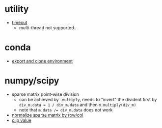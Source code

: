 # utility


- [timeout](https://stackoverflow.com/questions/2281850/timeout-function-if-it-takes-too-long-to-finish)
  - multi-thread not supported..

# conda

- [export and clone environment](https://datascience.stackexchange.com/a/24096/33194)

# numpy/scipy

- sparse matrix point-wise division
  - can be achieved by `.multiply`, needs to "invert" the divident first by `div_m.data = 1 / div_m.data` and then `m.multiply(div_m)`
  - note that `m.data /= div_m.data` does not work
- [normalize sparse matrix by row/col](https://stackoverflow.com/questions/12305021/efficient-way-to-normalize-a-scipy-sparse-matrix)
- [clip value](https://stackoverflow.com/questions/22074163/filter-values-from-a-scipy-sparse-matrix)